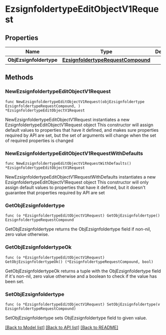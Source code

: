# EzsignfoldertypeEditObjectV1Request

## Properties

Name | Type | Description | Notes
------------ | ------------- | ------------- | -------------
**ObjEzsignfoldertype** | [**EzsignfoldertypeRequestCompound**](EzsignfoldertypeRequestCompound.md) |  | 

## Methods

### NewEzsignfoldertypeEditObjectV1Request

`func NewEzsignfoldertypeEditObjectV1Request(objEzsignfoldertype EzsignfoldertypeRequestCompound, ) *EzsignfoldertypeEditObjectV1Request`

NewEzsignfoldertypeEditObjectV1Request instantiates a new EzsignfoldertypeEditObjectV1Request object
This constructor will assign default values to properties that have it defined,
and makes sure properties required by API are set, but the set of arguments
will change when the set of required properties is changed

### NewEzsignfoldertypeEditObjectV1RequestWithDefaults

`func NewEzsignfoldertypeEditObjectV1RequestWithDefaults() *EzsignfoldertypeEditObjectV1Request`

NewEzsignfoldertypeEditObjectV1RequestWithDefaults instantiates a new EzsignfoldertypeEditObjectV1Request object
This constructor will only assign default values to properties that have it defined,
but it doesn't guarantee that properties required by API are set

### GetObjEzsignfoldertype

`func (o *EzsignfoldertypeEditObjectV1Request) GetObjEzsignfoldertype() EzsignfoldertypeRequestCompound`

GetObjEzsignfoldertype returns the ObjEzsignfoldertype field if non-nil, zero value otherwise.

### GetObjEzsignfoldertypeOk

`func (o *EzsignfoldertypeEditObjectV1Request) GetObjEzsignfoldertypeOk() (*EzsignfoldertypeRequestCompound, bool)`

GetObjEzsignfoldertypeOk returns a tuple with the ObjEzsignfoldertype field if it's non-nil, zero value otherwise
and a boolean to check if the value has been set.

### SetObjEzsignfoldertype

`func (o *EzsignfoldertypeEditObjectV1Request) SetObjEzsignfoldertype(v EzsignfoldertypeRequestCompound)`

SetObjEzsignfoldertype sets ObjEzsignfoldertype field to given value.



[[Back to Model list]](../README.md#documentation-for-models) [[Back to API list]](../README.md#documentation-for-api-endpoints) [[Back to README]](../README.md)


